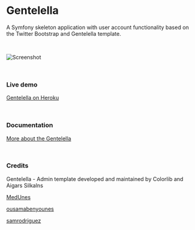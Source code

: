 # Gentelella

A Symfony skeleton application with user account functionality based on the Twitter Bootstrap and Gentelella template.

<br>

![Screenshot](https://github.com/krzysiekpiasecki/Gentelella/blob/master/web/assets/images/screenshot2.png)

<br>

### Live demo

[Gentelella on Heroku](https://gentelella.herokuapp.com)


<br>

### Documentation

[More about the Gentelella](https://github.com/krzysiekpiasecki/Gentelella/wiki)


<br>

### Credits

Gentelella - Admin template developed and maintained by Colorlib and Aigars Silkalns


[MedUnes](https://github.com/MedUnes)

[ousamabenyounes](https://github.com/ousamabenyounes)

[samrodriguez](https://github.com/samrodriguez)



